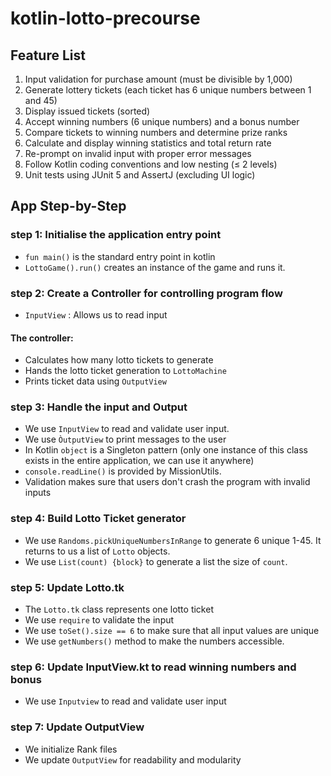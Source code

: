 # kotlin-lotto-precourse

## Feature List

1. Input validation for purchase amount (must be divisible by 1,000)
2. Generate lottery tickets (each ticket has 6 unique numbers between 1 and 45)
3. Display issued tickets (sorted)
4. Accept winning numbers (6 unique numbers) and a bonus number
5. Compare tickets to winning numbers and determine prize ranks
6. Calculate and display winning statistics and total return rate
7. Re-prompt on invalid input with proper error messages
8. Follow Kotlin coding conventions and low nesting (≤ 2 levels)
9. Unit tests using JUnit 5 and AssertJ (excluding UI logic)


## App Step-by-Step

### step 1: Initialise the application entry point
- `fun main()` is the standard entry point in kotlin
- `LottoGame().run()` creates an instance of the game and runs it.

### step 2: Create a Controller for controlling program flow

- `InputView` : Allows us to read input     

####  The controller:
   - Calculates how many lotto tickets to generate
   - Hands the lotto ticket generation to `LottoMachine`
   - Prints ticket data using `OutputView`

### step 3: Handle the input and Output
- We use `InputView` to read and validate user input.
- We use `ÒutputView` to print messages to the user
- In Kotlin `object` is a Singleton pattern (only one instance of this class exists in the entire application, we can use it anywhere)
- `console.readLine()` is provided by MissionUtils.
- Validation makes sure that users don't crash the program with invalid inputs

### step 4: Build Lotto Ticket generator
- We use `Randoms.pickUniqueNumbersInRange` to generate 6 unique 1-45. It returns to us a list of `Lotto` objects.
- We use `List(count) {block}` to generate a list the size of `count`.


### step 5: Update Lotto.tk
- The `Lotto.tk` class represents one lotto ticket
- We use `require` to validate the input
- We use `toSet().size == 6` to make sure that all input values are unique
- We use `getNumbers()` method to make the numbers accessible.

### step 6: Update InputView.kt to read winning numbers and bonus
- We use `Inputview` to read and validate user input

### step 7: Update OutputView
- We initialize Rank files
- We update `OutputView` for readability and modularity

